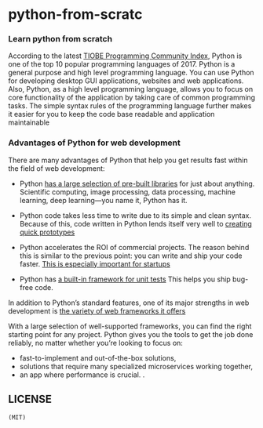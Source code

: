# python-from-scratc

### Learn python from scratch

According to the latest [TIOBE Programming Community Index](https://www.tiobe.com/tiobe-index/?source=post_page---------------------------),  Python is one of the top 10 popular programming languages of 2017. Python is a general purpose and high level programming language. You can use Python for developing desktop GUI applications, websites and web applications. Also, Python, as a high level programming language, allows you to focus on core functionality of the application by taking care of common programming tasks. The simple syntax rules of the programming language further makes it easier for you to keep the code base readable and application maintainable 


### Advantages of Python for web development


There are many advantages of Python that help you get results fast within the field of web development:


* Python [has a large selection of pre-built libraries](https://stxnext.com/blog/2018/09/20/most-popular-python-scientific-libraries/)  for just about anything.
Scientific computing, image processing, data processing, machine learning, deep learning—you name it, Python has it.

* Python code takes less time to write due to its simple and clean syntax.
Because of this, code written in Python lends itself very well to [creating quick prototypes](https://stxnext.com/blog/2018/05/08/5x5-5-tips-building-successful-minimum-viable-product-5-weeks/)

* Python accelerates the ROI of commercial projects.
The reason behind this is similar to the previous point: you can write and ship your code faster. [This is especially important for startups](https://stxnext.com/blog/2018/04/03/why-python-should-be-programming-language-your-startup/)

* Python has [a built-in framework for unit tests](https://stxnext.com/blog/2018/06/21/measurable-benefits-unit-testing/)
This helps you ship bug-free code.

In addition to Python’s standard features, one of its major strengths in web development is [the variety of web frameworks it offers](https://stxnext.com/blog/2018/09/27/beginners-introduction-python-frameworks/)

With a large selection of well-supported frameworks, you can find the right starting point for any project. Python gives you the tools to get the job done reliably, no matter whether you’re looking to focus on:

* fast-to-implement and out-of-the-box solutions,
* solutions that require many specialized microservices working together,
* an app where performance is crucial.
.


## LICENSE 
    (MIT)
